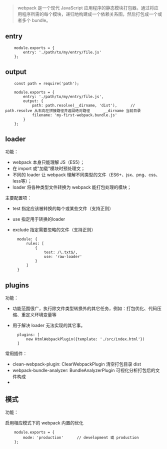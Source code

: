 > webpack 是一个现代 JavaScript 应用程序的静态模块打包器。通过将应用程序所需的每个模块，递归地构建成一个依赖关系图，然后打包成一个或者多个 bundle。

## entry

        module.exports = {
            entry: './path/to/my/entry/file.js'
        };

## output

        const path = require('path');

        module.exports = {
            entry: './path/to/my/entry/file.js',
            output: {
                path: path.resolve(__dirname, 'dist'),      // path.resolve 从右向左拼接路径并返回绝对路径      __dirname 当前目录
                filename: 'my-first-webpack.bundle.js'
            }
        };

## loader

功能：      

* webpack 本身只能理解 JS（ES5）；
* 在 import 或"加载"模块时预处理文；
* 不同的 loader 让 webpack 理解不同类型的文件（ES6+、jsx、png、css、less等）；
* loader 将各种类型文件转换为 webpack 能打包处理的模块；

主要配置项：

* test 指定应该被转换的每个或某些文件（支持正则）
* use 指定用于转换的loader
* exclude 指定需要忽略的文件（支持正则）

        module: {
            rules: [
                {
                    test: /\.txt$/, 
                    use: 'raw-loader' 
                }
            ]
        }

## plugins

功能：

* 功能范围很广，执行除文件类型转换外的其它任务，例如：打包优化、代码压缩、重定义环境变量等
* 用于解决 loader 无法实现的其它事。

        plugins: [
            new HtmlWebpackPlugin({template: './src/index.html'})
        ]

常用插件：      

* clean-webpack-plugin: ClearWebpackPlugin 清空打包目录 dist
* webpack-bundle-analyzer: BundleAnalyzerPlugin 可视化分析打包后的文件构成
* 

## 模式

功能：

启用相应模式下的 webpack 内置的优化

        module.exports = {
            mode: 'production'      // development 或 production
        };